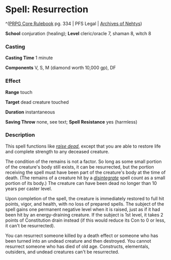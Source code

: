 # Spell: Resurrection

^([PRPG Core Rulebook][ss-resurrection] pg. 334 | PFS Legal | [Archives of Nehtys][sn-resurrection])

**School** conjuration (healing); **Level** cleric/oracle 7, shaman 8, witch 8

### Casting

**Casting Time** 1 minute  

**Components** V, S, M (diamond worth 10,000 gp), DF

### Effect

**Range** touch  

**Target** dead creature touched  

**Duration** instantaneous  

**Saving Throw** none, see text; **Spell Resistance** yes (harmless)

### Description

This spell functions like _[raise dead]_, except that you are able to restore life and complete strength to any deceased creature.  

The condition of the remains is not a factor. So long as some small portion of the creature's body still exists, it can be resurrected, but the portion receiving the spell must have been part of the creature's body at the time of death. (The remains of a creature hit by a _[disintegrate]_ spell count as a small portion of its body.) The creature can have been dead no longer than 10 years per caster level.  

Upon completion of the spell, the creature is immediately restored to full hit points, vigor, and health, with no loss of prepared spells. The subject of the spell gains one permanent negative level when it is raised, just as if it had been hit by an energy-draining creature. If the subject is 1st level, it takes 2 points of Constitution drain instead (if this would reduce its Con to 0 or less, it can't be resurrected).  

You can resurrect someone killed by a death effect or someone who has been turned into an undead creature and then destroyed. You cannot resurrect someone who has died of old age. Constructs, elementals, outsiders, and undead creatures can't be resurrected.

[ss-resurrection]: http://paizo.com/pathfinderRPG/v57
[sn-resurrection]: http://www.archivesofnethys.com/SpellDisplay.aspx?ItemName=Resurrection
[disintegrate]: http://www.archivesofnethys.com/SpellDisplay.aspx?ItemName=disintegrate
[raise dead]: http://www.archivesofnethys.com/SpellDisplay.aspx?ItemName=raise%20dead